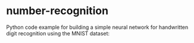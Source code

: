 # number-recognition
 Python code example for building a simple neural network for handwritten digit recognition using the MNIST dataset:
